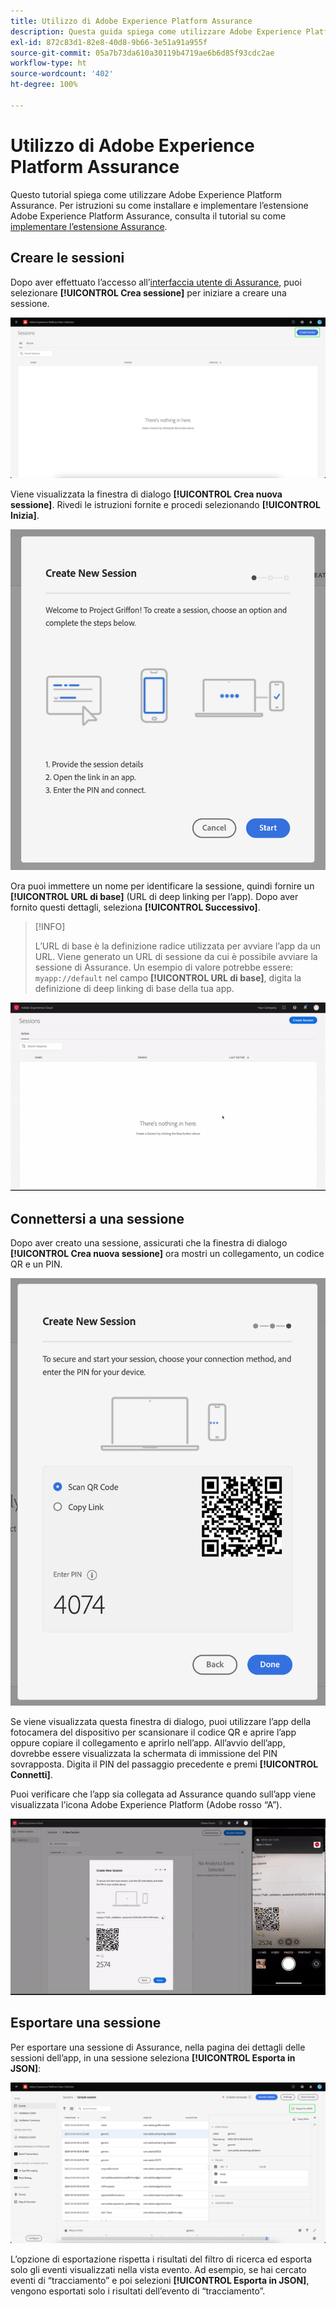 ```yaml
---
title: Utilizzo di Adobe Experience Platform Assurance
description: Questa guida spiega come utilizzare Adobe Experience Platform Assurance dopo averlo installato e implementato.
exl-id: 872c83d1-82e8-40d8-9b66-3e51a91a955f
source-git-commit: 05a7b73da610a30119b4719ae6b6d85f93cdc2ae
workflow-type: ht
source-wordcount: '402'
ht-degree: 100%

---
```


# Utilizzo di Adobe Experience Platform Assurance

Questo tutorial spiega come utilizzare Adobe Experience Platform Assurance. Per istruzioni su come installare e implementare l’estensione Adobe Experience Platform Assurance, consulta il tutorial su come [implementare l’estensione Assurance](./implement-assurance.md).

## Creare le sessioni

Dopo aver effettuato l’accesso all’[interfaccia utente di Assurance](https://experience.adobe.com/it/assurance), puoi selezionare **[!UICONTROL Crea sessione]** per iniziare a creare una sessione.

![Il pulsante Crea sessione è evidenziato e mostra dove è possibile creare una sessione.](./images/using-assurance/create-session.png)

Viene visualizzata la finestra di dialogo **[!UICONTROL Crea nuova sessione]**. Rivedi le istruzioni fornite e procedi selezionando **[!UICONTROL Inizia]**.

![Viene visualizzata la finestra di dialogo Crea nuova sessione, con le istruzioni per l’utilizzo di Assurance.](./images/using-assurance/create-new-session.png)

Ora puoi immettere un nome per identificare la sessione, quindi fornire un **[!UICONTROL URL di base]** (URL di deep linking per l’app). Dopo aver fornito questi dettagli, seleziona **[!UICONTROL Successivo]**.

>[!INFO]
>
>L’URL di base è la definizione radice utilizzata per avviare l’app da un URL. Viene generato un URL di sessione da cui è possibile avviare la sessione di Assurance. Un esempio di valore potrebbe essere: `myapp://default` nel campo **[!UICONTROL URL di base]**, digita la definizione di deep linking di base della tua app.

![Viene visualizzato l’intero flusso di lavoro della creazione di una nuova sessione.](./images/using-assurance/create-session.gif)

## Connettersi a una sessione

Dopo aver creato una sessione, assicurati che la finestra di dialogo **[!UICONTROL Crea nuova sessione]** ora mostri un collegamento, un codice QR e un PIN.

![Viene visualizzata una finestra di dialogo che mostra le opzioni di connessione alla sessione di Assurance.](./images/using-assurance/create-new-session-pin.png)

Se viene visualizzata questa finestra di dialogo, puoi utilizzare l’app della fotocamera del dispositivo per scansionare il codice QR e aprire l’app oppure copiare il collegamento e aprirlo nell’app. All’avvio dell’app, dovrebbe essere visualizzata la schermata di immissione del PIN sovrapposta. Digita il PIN del passaggio precedente e premi **[!UICONTROL Connetti]**.

Puoi verificare che l’app sia collegata ad Assurance quando sull’app viene visualizzata l’icona Adobe Experience Platform (Adobe rosso “A”).

![Viene visualizzato l’intero flusso di lavoro della connessione dell’applicazione a una sessione di Assurance.](./images/using-assurance/connect-session.gif)

## Esportare una sessione

Per esportare una sessione di Assurance, nella pagina dei dettagli delle sessioni dell’app, in una sessione seleziona **[!UICONTROL Esporta in JSON]**:

![Esportazione di una sessione](./images/using-assurance/export-session.png)

L’opzione di esportazione rispetta i risultati del filtro di ricerca ed esporta solo gli eventi visualizzati nella vista evento. Ad esempio, se hai cercato eventi di “tracciamento” e poi selezioni **[!UICONTROL Esporta in JSON]**, vengono esportati solo i risultati dell’evento di “tracciamento”.
